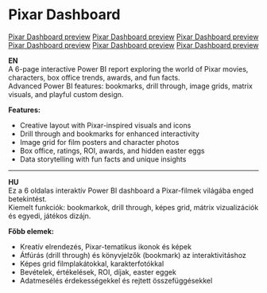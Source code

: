 # Pixar Dashboard

[Pixar Dashboard preview](screenshot1.png)
[Pixar Dashboard preview](screenshot2.png)
[Pixar Dashboard preview](screenshot3.png)
[Pixar Dashboard preview](screenshot4.png)
[Pixar Dashboard preview](screenshot5.png)
[Pixar Dashboard preview](screenshot6.png)

**EN**  
A 6-page interactive Power BI report exploring the world of Pixar movies, characters, box office trends, awards, and fun facts.  
Advanced Power BI features: bookmarks, drill through, image grids, matrix visuals, and playful custom design.

**Features:**
- Creative layout with Pixar-inspired visuals and icons
- Drill through and bookmarks for enhanced interactivity
- Image grid for film posters and character photos
- Box office, ratings, ROI, awards, and hidden easter eggs
- Data storytelling with fun facts and unique insights

---

**HU**  
Ez a 6 oldalas interaktív Power BI dashboard a Pixar-filmek világába enged betekintést.  
Kiemelt funkciók: bookmarkok, drill through, képes grid, mátrix vizualizációk és egyedi, játékos dizájn.

**Főbb elemek:**
- Kreatív elrendezés, Pixar-tematikus ikonok és képek
- Átfúrás (drill through) és könyvjelzők (bookmark) az interaktivitáshoz
- Képes grid filmplakátokkal, karakterfotókkal
- Bevételek, értékelések, ROI, díjak, easter eggek
- Adatmesélés érdekességekkel és rejtett összefüggésekkel
